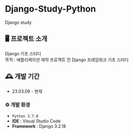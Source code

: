 # Django-Study-Python
Django study

## 🖥️ 프로젝트 소개
Django 기초 스터디
<br>
목적 : 애플리케이션 제작 프로젝트 전 Django 프레임워크 기초 스터디

## 🕰️ 개발 기간
* 23.03.09 - 현재

### ⚙️ 개발 환경
- `Python 3.7.0`
- **IDE** : Visual Studio Code
- **Framework** : Django 3.2.18